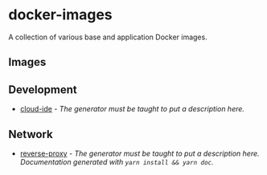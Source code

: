 docker-images
=============

A collection of various base and application Docker images.

## Images

## Development

-	[cloud-ide](https://hub.docker.com/r/mrnehu/cloud-ide) - _The generator must be taught to put a description here._

## Network

-	[reverse-proxy](https://hub.docker.com/r/mrnehu/reverse-proxy) - _The generator must be taught to put a description here._
_Documentation generated with `yarn install && yarn doc`._
